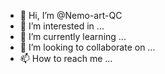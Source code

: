 - 👋 Hi, I’m @Nemo-art-QC
- 👀 I’m interested in ...
- 🌱 I’m currently learning ...
- 💞️ I’m looking to collaborate on ...
- 📫 How to reach me ...

<!---
Nemo-art-QC/Nemo-art-QC is a ✨ special ✨ repository because its `README.md` (this file) appears on your GitHub profile.
You can click the Preview link to take a look at your changes.
--->
